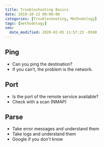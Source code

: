 ```yaml
---
title: Troubleshooting Basics
date: 2019-10-22 00:00:00
categories: [Troubleshooting, Methodology]
tags: [methodology]
seo:
  date_modified: 2020-02-05 11:57:23 -0500
---
```


## **Ping**

* Can you ping the destination?
* If you can't, the problem is the network.

## **Port**

* Is the port of the remote service available?
* Check with a scan (NMAP)

## **Parse**

* Take error messages and understand them
* Take logs and understand them
* Google if you don't know